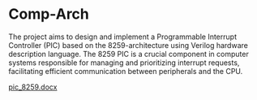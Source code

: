 # Comp-Arch
The project aims to design and implement a Programmable Interrupt Controller (PIC) based on 
the 8259-architecture using Verilog hardware description language. The 8259 PIC is a crucial 
component in computer systems responsible for managing and prioritizing interrupt requests, 
facilitating efficient communication between peripherals and the CPU.


[pic_8259.docx](https://github.com/user-attachments/files/16040237/pic_8259.docx)

